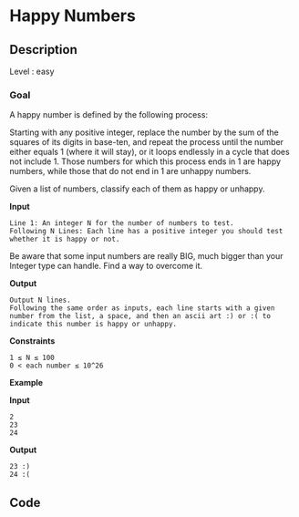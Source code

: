 # Happy Numbers

## Description

Level : easy

### Goal

A happy number is defined by the following process:

Starting with any positive integer, replace the number by the sum of the squares of its digits in base-ten, and repeat the process until the number either equals 1 (where it will stay), or it loops endlessly in a cycle that does not include 1. Those numbers for which this process ends in 1 are happy numbers, while those that do not end in 1 are unhappy numbers.

Given a list of numbers, classify each of them as happy or unhappy.

**Input**
```
Line 1: An integer N for the number of numbers to test.
Following N Lines: Each line has a positive integer you should test whether it is happy or not.
```

Be aware that some input numbers are really BIG, much bigger than your Integer type can handle. Find a way to overcome it.

**Output**
```
Output N lines.
Following the same order as inputs, each line starts with a given number from the list, a space, and then an ascii art :) or :( to indicate this number is happy or unhappy.
```
**Constraints**
```
1 ≤ N ≤ 100
0 < each number ≤ 10^26
```

**Example**

**Input**
```
2
23
24
```

**Output**
```
23 :)
24 :(
```

## Code

```js

```

